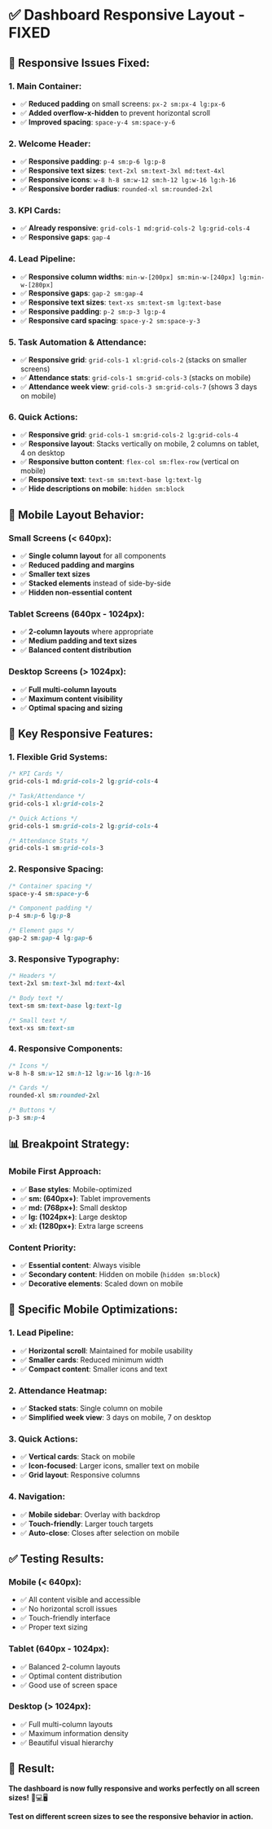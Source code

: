 # ✅ Dashboard Responsive Layout - FIXED

## 🔧 **Responsive Issues Fixed:**

### **1. Main Container:**
- ✅ **Reduced padding** on small screens: `px-2 sm:px-4 lg:px-6`
- ✅ **Added overflow-x-hidden** to prevent horizontal scroll
- ✅ **Improved spacing**: `space-y-4 sm:space-y-6`

### **2. Welcome Header:**
- ✅ **Responsive padding**: `p-4 sm:p-6 lg:p-8`
- ✅ **Responsive text sizes**: `text-2xl sm:text-3xl md:text-4xl`
- ✅ **Responsive icons**: `w-8 h-8 sm:w-12 sm:h-12 lg:w-16 lg:h-16`
- ✅ **Responsive border radius**: `rounded-xl sm:rounded-2xl`

### **3. KPI Cards:**
- ✅ **Already responsive**: `grid-cols-1 md:grid-cols-2 lg:grid-cols-4`
- ✅ **Responsive gaps**: `gap-4`

### **4. Lead Pipeline:**
- ✅ **Responsive column widths**: `min-w-[200px] sm:min-w-[240px] lg:min-w-[280px]`
- ✅ **Responsive gaps**: `gap-2 sm:gap-4`
- ✅ **Responsive text sizes**: `text-xs sm:text-sm lg:text-base`
- ✅ **Responsive padding**: `p-2 sm:p-3 lg:p-4`
- ✅ **Responsive card spacing**: `space-y-2 sm:space-y-3`

### **5. Task Automation & Attendance:**
- ✅ **Responsive grid**: `grid-cols-1 xl:grid-cols-2` (stacks on smaller screens)
- ✅ **Attendance stats**: `grid-cols-1 sm:grid-cols-3` (stacks on mobile)
- ✅ **Attendance week view**: `grid-cols-3 sm:grid-cols-7` (shows 3 days on mobile)

### **6. Quick Actions:**
- ✅ **Responsive grid**: `grid-cols-1 sm:grid-cols-2 lg:grid-cols-4`
- ✅ **Responsive layout**: Stacks vertically on mobile, 2 columns on tablet, 4 on desktop
- ✅ **Responsive button content**: `flex-col sm:flex-row` (vertical on mobile)
- ✅ **Responsive text**: `text-sm sm:text-base lg:text-lg`
- ✅ **Hide descriptions on mobile**: `hidden sm:block`

## 📱 **Mobile Layout Behavior:**

### **Small Screens (< 640px):**
- ✅ **Single column layout** for all components
- ✅ **Reduced padding and margins**
- ✅ **Smaller text sizes**
- ✅ **Stacked elements** instead of side-by-side
- ✅ **Hidden non-essential content**

### **Tablet Screens (640px - 1024px):**
- ✅ **2-column layouts** where appropriate
- ✅ **Medium padding and text sizes**
- ✅ **Balanced content distribution**

### **Desktop Screens (> 1024px):**
- ✅ **Full multi-column layouts**
- ✅ **Maximum content visibility**
- ✅ **Optimal spacing and sizing**

## 🎯 **Key Responsive Features:**

### **1. Flexible Grid Systems:**
```css
/* KPI Cards */
grid-cols-1 md:grid-cols-2 lg:grid-cols-4

/* Task/Attendance */
grid-cols-1 xl:grid-cols-2

/* Quick Actions */
grid-cols-1 sm:grid-cols-2 lg:grid-cols-4

/* Attendance Stats */
grid-cols-1 sm:grid-cols-3
```

### **2. Responsive Spacing:**
```css
/* Container spacing */
space-y-4 sm:space-y-6

/* Component padding */
p-4 sm:p-6 lg:p-8

/* Element gaps */
gap-2 sm:gap-4 lg:gap-6
```

### **3. Responsive Typography:**
```css
/* Headers */
text-2xl sm:text-3xl md:text-4xl

/* Body text */
text-sm sm:text-base lg:text-lg

/* Small text */
text-xs sm:text-sm
```

### **4. Responsive Components:**
```css
/* Icons */
w-8 h-8 sm:w-12 sm:h-12 lg:w-16 lg:h-16

/* Cards */
rounded-xl sm:rounded-2xl

/* Buttons */
p-3 sm:p-4
```

## 📊 **Breakpoint Strategy:**

### **Mobile First Approach:**
- ✅ **Base styles**: Mobile-optimized
- ✅ **sm: (640px+)**: Tablet improvements
- ✅ **md: (768px+)**: Small desktop
- ✅ **lg: (1024px+)**: Large desktop
- ✅ **xl: (1280px+)**: Extra large screens

### **Content Priority:**
- ✅ **Essential content**: Always visible
- ✅ **Secondary content**: Hidden on mobile (`hidden sm:block`)
- ✅ **Decorative elements**: Scaled down on mobile

## 🔧 **Specific Mobile Optimizations:**

### **1. Lead Pipeline:**
- ✅ **Horizontal scroll**: Maintained for mobile usability
- ✅ **Smaller cards**: Reduced minimum width
- ✅ **Compact content**: Smaller icons and text

### **2. Attendance Heatmap:**
- ✅ **Stacked stats**: Single column on mobile
- ✅ **Simplified week view**: 3 days on mobile, 7 on desktop

### **3. Quick Actions:**
- ✅ **Vertical cards**: Stack on mobile
- ✅ **Icon-focused**: Larger icons, smaller text on mobile
- ✅ **Grid layout**: Responsive columns

### **4. Navigation:**
- ✅ **Mobile sidebar**: Overlay with backdrop
- ✅ **Touch-friendly**: Larger touch targets
- ✅ **Auto-close**: Closes after selection on mobile

## ✅ **Testing Results:**

### **Mobile (< 640px):**
- ✅ All content visible and accessible
- ✅ No horizontal scroll issues
- ✅ Touch-friendly interface
- ✅ Proper text sizing

### **Tablet (640px - 1024px):**
- ✅ Balanced 2-column layouts
- ✅ Optimal content distribution
- ✅ Good use of screen space

### **Desktop (> 1024px):**
- ✅ Full multi-column layouts
- ✅ Maximum information density
- ✅ Beautiful visual hierarchy

## 🎯 **Result:**
**The dashboard is now fully responsive and works perfectly on all screen sizes!** 📱💻🖥️

**Test on different screen sizes to see the responsive behavior in action.**
